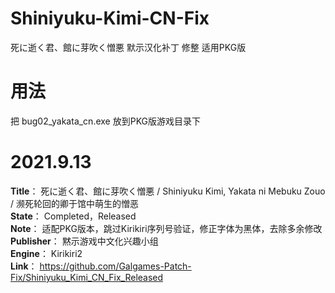 # Shiniyuku-Kimi-CN-Fix
死に逝く君、館に芽吹く憎悪 默示汉化补丁 修整 适用PKG版
# 用法
把 bug02_yakata_cn.exe 放到PKG版游戏目录下

# 2021.9.13
**Title**： 死に逝く君、館に芽吹く憎悪 / Shiniyuku Kimi, Yakata ni Mebuku Zouo / 濒死轮回的卿于馆中萌生的憎恶  
**State**： Completed，Released  
**Note**： 适配PKG版本，跳过Kirikiri序列号验证，修正字体为黑体，去除多余修改  
**Publisher**： 黙示游戏中文化兴趣小组  
**Engine**： Kirikiri2  
**Link**： https://github.com/Galgames-Patch-Fix/Shiniyuku_Kimi_CN_Fix_Released  
